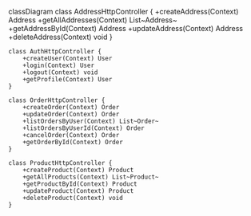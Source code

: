 classDiagram
    class AddressHttpController {
        +createAddress(Context) Address
        +getAllAddresses(Context) List~Address~
        +getAddressById(Context) Address
        +updateAddress(Context) Address
        +deleteAddress(Context) void
    }

    class AuthHttpController {
        +createUser(Context) User
        +login(Context) User
        +logout(Context) void
        +getProfile(Context) User
    }

    class OrderHttpController {
        +createOrder(Context) Order
        +updateOrder(Context) Order
        +listOrdersByUser(Context) List~Order~
        +listOrdersByUserId(Context) Order
        +cancelOrder(Context) Order
        +getOrderById(Context) Order
    }

    class ProductHttpController {
        +createProduct(Context) Product
        +getAllProducts(Context) List~Product~
        +getProductById(Context) Product
        +updateProduct(Context) Product
        +deleteProduct(Context) void
    }